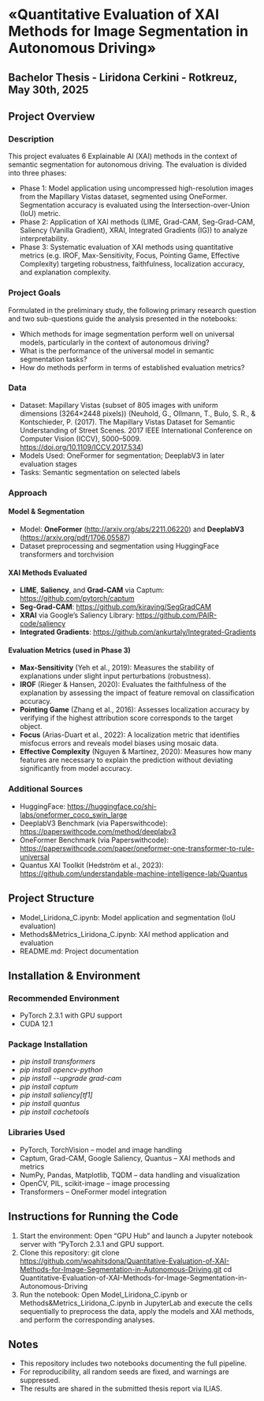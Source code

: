 # «Quantitative Evaluation of XAI Methods for Image Segmentation in Autonomous Driving»
## Bachelor Thesis - Liridona Cerkini - Rotkreuz, May 30th, 2025

## Project Overview
### Description 
This project evaluates 6 Explainable AI (XAI) methods in the context of semantic segmentation for autonomous driving. The evaluation is divided into three phases:

- Phase 1: Model application using uncompressed high-resolution images from the Mapillary Vistas dataset, segmented using OneFormer. Segmentation accuracy is evaluated using the Intersection-over-Union (IoU) metric.
- Phase 2: Application of XAI methods (LIME, Grad-CAM, Seg-Grad-CAM, Saliency (Vanilla Gradient), XRAI, Integrated Gradients (IG)) to analyze interpretability.
- Phase 3: Systematic evaluation of XAI methods using quantitative metrics (e.g. IROF, Max-Sensitivity, Focus, Pointing Game, Effective Complexity) targeting robustness, faithfulness, localization accuracy, and explanation complexity.

### Project Goals
Formulated in the preliminary study, the following primary research question and two sub-questions guide the analysis presented in the notebooks:
-	Which methods for image segmentation perform well on universal models, particularly in the context of autonomous driving?
  - What is the performance of the universal model in semantic segmentation tasks?
  - How do methods perform in terms of established evaluation metrics?
 
### Data
- Dataset: Mapillary Vistas (subset of 805 images with uniform dimensions (3264×2448 pixels))
  (Neuhold, G., Ollmann, T., Bulo, S. R., & Kontschieder, P. (2017). The Mapillary Vistas Dataset for Semantic Understanding of Street Scenes. 2017 IEEE International Conference on Computer Vision (ICCV), 5000–5009. https://doi.org/10.1109/ICCV.2017.534)
- Models Used: OneFormer for segmentation; DeeplabV3 in later evaluation stages
- Tasks: Semantic segmentation on selected labels

### Approach
#### Model & Segmentation
- Model: **OneFormer** (http://arxiv.org/abs/2211.06220) and **DeeplabV3** (https://arxiv.org/pdf/1706.05587)
- Dataset preprocessing and segmentation using HuggingFace transformers and torchvision

#### XAI Methods Evaluated
- **LIME**, **Saliency**, and **Grad-CAM** via Captum: https://github.com/pytorch/captum
- **Seg-Grad-CAM**: https://github.com/kiraving/SegGradCAM
- **XRAI** via Google’s Saliency Library: https://github.com/PAIR-code/saliency
- **Integrated Gradients**: https://github.com/ankurtaly/Integrated-Gradients

#### Evaluation Metrics (used in Phase 3)
- **Max-Sensitivity** (Yeh et al., 2019): Measures the stability of explanations under slight input perturbations (robustness).
- **IROF** (Rieger & Hansen, 2020): Evaluates the faithfulness of the explanation by assessing the impact of feature removal on classification accuracy.
- **Pointing Game** (Zhang et al., 2016): Assesses localization accuracy by verifying if the highest attribution score corresponds to the target object.
- **Focus** (Arias-Duart et al., 2022): A localization metric that identifies misfocus errors and reveals model biases using mosaic data.
- **Effective Complexity** (Nguyen & Martínez, 2020): Measures how many features are necessary to explain the prediction without deviating significantly from model accuracy.
  
### Additional Sources
- HuggingFace: https://huggingface.co/shi-labs/oneformer_coco_swin_large
- DeeplabV3 Benchmark (via Paperswithcode): https://paperswithcode.com/method/deeplabv3
- OneFormer Benchmark (via Paperswithcode): https://paperswithcode.com/paper/oneformer-one-transformer-to-rule-universal
- Quantus XAI Toolkit (Hedström et al., 2023): https://github.com/understandable-machine-intelligence-lab/Quantus

## Project Structure 
- Model_Liridona_C.ipynb: Model application and segmentation (IoU evaluation)
- Methods&Metrics_Liridona_C.ipynb: XAI method application and evaluation
- README.md: Project documentation
  
## Installation & Environment
### Recommended Environment
- PyTorch 2.3.1 with GPU support
- CUDA 12.1
### Package Installation
- *pip install transformers*
- *pip install opencv-python*
- *pip install --upgrade grad-cam*
- *pip install captum*
- *pip install saliency[tf1]*
- *pip install quantus*
- *pip install cachetools*
### Libraries Used
- PyTorch, TorchVision – model and image handling
- Captum, Grad-CAM, Google Saliency, Quantus – XAI methods and metrics
- NumPy, Pandas, Matplotlib, TQDM – data handling and visualization
- OpenCV, PIL, scikit-image – image processing
- Transformers – OneFormer model integration

## Instructions for Running the Code
1. Start the environment: Open “GPU Hub” and launch a Jupyter notebook server with “PyTorch 2.3.1 and GPU support.
2. Clone this repository: git clone https://github.com/woahitsdona/Quantitative-Evaluation-of-XAI-Methods-for-Image-Segmentation-in-Autonomous-Driving.git
cd Quantitative-Evaluation-of-XAI-Methods-for-Image-Segmentation-in-Autonomous-Driving
3. Run the notebook: Open Model_Liridona_C.ipynb or Methods&Metrics_Liridona_C.ipynb in JupyterLab and execute the cells sequentially to preprocess the data, apply the models and XAI methods, and perform the corresponding analyses.

## Notes
- This repository includes two notebooks documenting the full pipeline.
- For reproducibility, all random seeds are fixed, and warnings are suppressed.
- The results are shared in the submitted thesis report via ILIAS.
